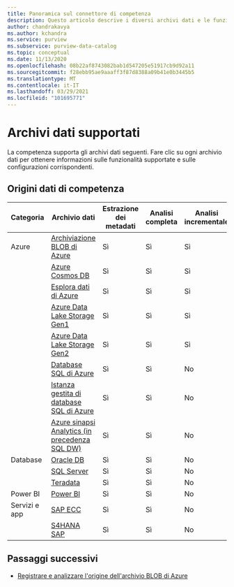 ```yaml
---
title: Panoramica sul connettore di competenza
description: Questo articolo descrive i diversi archivi dati e le funzionalità supportate in ambito
author: chandrakavya
ms.author: kchandra
ms.service: purview
ms.subservice: purview-data-catalog
ms.topic: conceptual
ms.date: 11/13/2020
ms.openlocfilehash: 08b22af8743082bab1d547205e51917cb9d92a11
ms.sourcegitcommit: f28ebb95ae9aaaff3f87d8388a09b41e0b3445b5
ms.translationtype: MT
ms.contentlocale: it-IT
ms.lasthandoff: 03/29/2021
ms.locfileid: "101695771"
---
```

# <a name="supported-data-stores"></a>Archivi dati supportati

La competenza supporta gli archivi dati seguenti. Fare clic su ogni archivio dati per ottenere informazioni sulle funzionalità supportate e sulle configurazioni corrispondenti.

## <a name="purview-data-sources"></a>Origini dati di competenza

|**Categoria**|  **Archivio dati**  |**Estrazione dei metadati**|**Analisi completa**|**Analisi incrementale**|**Analisi con ambito**|**Classificazione**|**Derivazione**|
|---|---|---|---|---|---|---|---|
| Azure | [Archiviazione BLOB di Azure](register-scan-azure-blob-storage-source.md)| Sì| Sì| Sì| Sì| Sì| Sì|
||[Azure Cosmos DB](register-scan-azure-cosmos-database.md)|Sì| Sì| Sì| Sì| Sì| Sì|
||[Esplora dati di Azure](register-scan-azure-data-explorer.md)|Sì| Sì| Sì| Sì| Sì| Sì|
||[Azure Data Lake Storage Gen1](register-scan-adls-gen1.md)|Sì| Sì| Sì| Sì| Sì| Sì|
||[Azure Data Lake Storage Gen2](register-scan-adls-gen2.md)|Sì| Sì| Sì| Sì| Sì| Sì|
||[Database SQL di Azure](register-scan-azure-sql-database.md)|Sì| Sì| No| Sì| Sì| Sì|
||[Istanza gestita di database SQL di Azure](register-scan-azure-sql-database-managed-instance.md)|Sì| Sì| No| Sì| Sì| Sì|
||[Azure sinapsi Analytics (in precedenza SQL DW)](register-scan-azure-synapse-analytics.md)|Sì| Sì| No| Sì| Sì| Sì|
|Database|[Oracle DB](register-scan-oracle-source.md)|Sì| Sì| No| No| No| Sì|
||[SQL Server](register-scan-on-premises-sql-server.md)|Sì| Sì| No| Sì| Sì| Sì|
||[Teradata](register-scan-teradata-source.md)|Sì| Sì| No| No| No| Sì|
|Power BI|[Power BI](register-scan-power-bi-tenant.md)|Sì| Sì| No| No| No| Sì|
|Servizi e app|[SAP ECC](register-scan-sapecc-source.md)|Sì| Sì| No| Sì| Sì| Sì|
||[S4HANA SAP](register-scan-saps4hana-source.md)|Sì| Sì| No| Sì| Sì| Sì|

## <a name="next-steps"></a>Passaggi successivi

- [Registrare e analizzare l'origine dell'archivio BLOB di Azure](register-scan-azure-blob-storage-source.md)